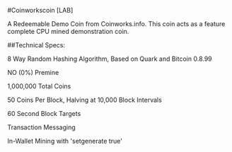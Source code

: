 #Coinworkscoin [LAB]

A Redeemable Demo Coin from Coinworks.info. This coin acts as a feature complete CPU mined demonstration coin. 

##Technical Specs:

8 Way Random Hashing Algorithm, Based on Quark and Bitcoin 0.8.99

NO (0%) Premine

1,000,000 Total Coins

50 Coins Per Block, Halving at 10,000 Block Intervals

60 Second Block Targets

Transaction Messaging

In-Wallet Mining with 'setgenerate true'
